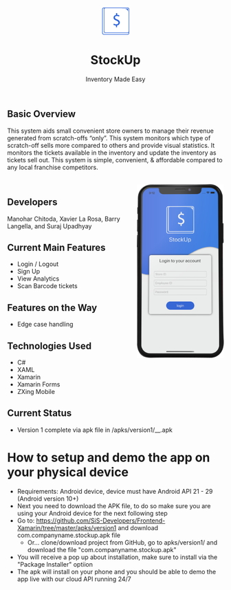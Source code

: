 <p align="center"><img width=12.5% src="https://github.com/SiS-Developers/Frontend-Xamarin/blob/master/StockUp/StockUp.Android/Resources/drawable/Logo_Blue.png"></p>
<h1 align="center">StockUp</h1>
<p align="center">Inventory Made Easy</p>
<br>

## Basic Overview

This system aids small convenient store owners to manage their revenue generated from scratch-offs “only”. 
This system monitors which type of scratch-off sells more compared to others and provide visual statistics. 
It monitors the tickets available in the inventory and update the inventory as tickets sell out.
This system is simple, convenient, & affordable compared to any local franchise competitors.

<br>

<img width=40% align="right" src="https://github.com/SiS-Developers/Frontend-Xamarin/blob/master/StockUp%20Assets/1x/SOIS%20Rotato%20Edit.png">

## Developers
Manohar Chitoda, Xavier La Rosa, Barry Langella, and Suraj Upadhyay

## Current Main Features
- Login / Logout
- Sign Up
- View Analytics
- Scan Barcode tickets


## Features on the Way
- Edge case handling


## Technologies Used
- C#
- XAML
- Xamarin
- Xamarin Forms
- ZXing Mobile

## Current Status
- Version 1 complete via apk file in /apks/version1/__.apk

# How to setup and demo the app on your physical device
- Requirements: Android device, device must have Android API 21 - 29 (Android version 10+)
- Next you need to download the APK file, to do so make sure you are using your Android device for the next following step
- Go to: https://github.com/SiS-Developers/Frontend-Xamarin/tree/master/apks/version1 and download com.companyname.stockup.apk file
  - Or... clone/download project from GitHub, go to apks/version1/ and download the file "com.companyname.stockup.apk"
- You will receive a pop up about installation, make sure to install via the "Package Installer" optiion
- The apk will install on your phone and you should be able to demo the app live with our cloud API running 24/7
